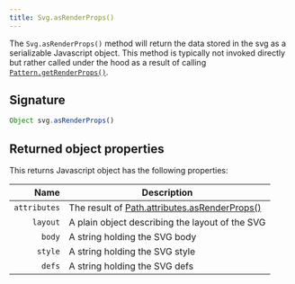 ```yaml
---
title: Svg.asRenderProps()
---
```


The `Svg.asRenderProps()` method will return the data stored in the
svg as a serializable Javascript object. This method is typically
not invoked directly but rather called under the hood as a result of
calling [`Pattern.getRenderProps()`](/reference/core/pattern/getrenderprops).

## Signature

```js
Object svg.asRenderProps()
```

## Returned object properties

This returns Javascript object has the following properties:

| Name | Description |
| ----:| ----------- |
| `attributes` | The result of [Path.attributes.asRenderProps()](/reference/api/attributes/asrenderprops) |
| `layout` | A plain object describing the layout of the SVG |
| `body` | A string holding the SVG body |
| `style` | A string holding the SVG style |
| `defs` | A string holding the SVG defs |


